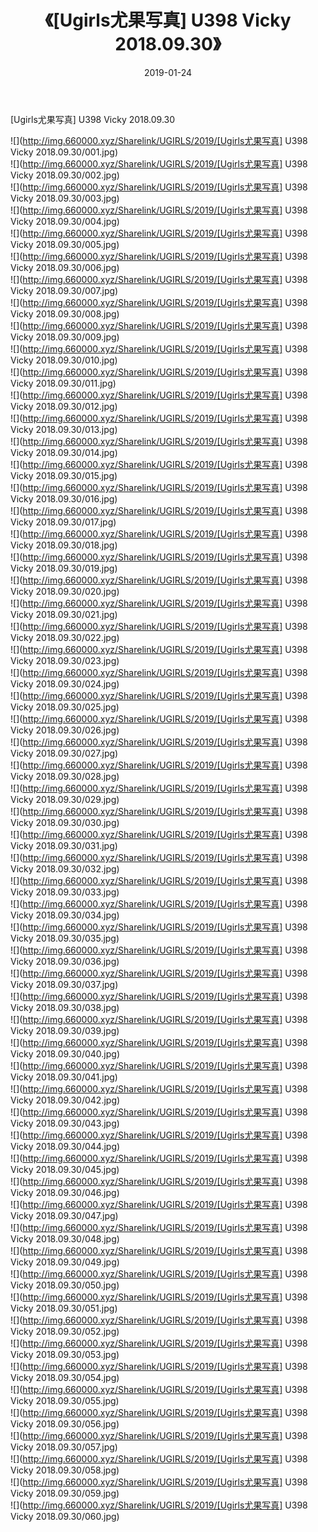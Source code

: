 ﻿---
layout: post
title:  《[Ugirls尤果写真] U398 Vicky 2018.09.30》
date:   2019-01-24
img: http://img.660000.xyz/Sharelink/UGIRLS/2019/[Ugirls尤果写真] U398 Vicky 2018.09.30/000.jpg
categories: [美女, 清纯, 唯美]
---

[Ugirls尤果写真] U398 Vicky 2018.09.30

 ![](http://img.660000.xyz/Sharelink/UGIRLS/2019/[Ugirls尤果写真] U398 Vicky 2018.09.30/001.jpg) <br>![](http://img.660000.xyz/Sharelink/UGIRLS/2019/[Ugirls尤果写真] U398 Vicky 2018.09.30/002.jpg) <br>![](http://img.660000.xyz/Sharelink/UGIRLS/2019/[Ugirls尤果写真] U398 Vicky 2018.09.30/003.jpg) <br>![](http://img.660000.xyz/Sharelink/UGIRLS/2019/[Ugirls尤果写真] U398 Vicky 2018.09.30/004.jpg) <br>![](http://img.660000.xyz/Sharelink/UGIRLS/2019/[Ugirls尤果写真] U398 Vicky 2018.09.30/005.jpg) <br>![](http://img.660000.xyz/Sharelink/UGIRLS/2019/[Ugirls尤果写真] U398 Vicky 2018.09.30/006.jpg) <br>![](http://img.660000.xyz/Sharelink/UGIRLS/2019/[Ugirls尤果写真] U398 Vicky 2018.09.30/007.jpg) <br>![](http://img.660000.xyz/Sharelink/UGIRLS/2019/[Ugirls尤果写真] U398 Vicky 2018.09.30/008.jpg) <br>![](http://img.660000.xyz/Sharelink/UGIRLS/2019/[Ugirls尤果写真] U398 Vicky 2018.09.30/009.jpg) <br>![](http://img.660000.xyz/Sharelink/UGIRLS/2019/[Ugirls尤果写真] U398 Vicky 2018.09.30/010.jpg) <br>![](http://img.660000.xyz/Sharelink/UGIRLS/2019/[Ugirls尤果写真] U398 Vicky 2018.09.30/011.jpg) <br>![](http://img.660000.xyz/Sharelink/UGIRLS/2019/[Ugirls尤果写真] U398 Vicky 2018.09.30/012.jpg) <br>![](http://img.660000.xyz/Sharelink/UGIRLS/2019/[Ugirls尤果写真] U398 Vicky 2018.09.30/013.jpg) <br>![](http://img.660000.xyz/Sharelink/UGIRLS/2019/[Ugirls尤果写真] U398 Vicky 2018.09.30/014.jpg) <br>![](http://img.660000.xyz/Sharelink/UGIRLS/2019/[Ugirls尤果写真] U398 Vicky 2018.09.30/015.jpg) <br>![](http://img.660000.xyz/Sharelink/UGIRLS/2019/[Ugirls尤果写真] U398 Vicky 2018.09.30/016.jpg) <br>![](http://img.660000.xyz/Sharelink/UGIRLS/2019/[Ugirls尤果写真] U398 Vicky 2018.09.30/017.jpg) <br>![](http://img.660000.xyz/Sharelink/UGIRLS/2019/[Ugirls尤果写真] U398 Vicky 2018.09.30/018.jpg) <br>![](http://img.660000.xyz/Sharelink/UGIRLS/2019/[Ugirls尤果写真] U398 Vicky 2018.09.30/019.jpg) <br>![](http://img.660000.xyz/Sharelink/UGIRLS/2019/[Ugirls尤果写真] U398 Vicky 2018.09.30/020.jpg) <br>![](http://img.660000.xyz/Sharelink/UGIRLS/2019/[Ugirls尤果写真] U398 Vicky 2018.09.30/021.jpg) <br>![](http://img.660000.xyz/Sharelink/UGIRLS/2019/[Ugirls尤果写真] U398 Vicky 2018.09.30/022.jpg) <br>![](http://img.660000.xyz/Sharelink/UGIRLS/2019/[Ugirls尤果写真] U398 Vicky 2018.09.30/023.jpg) <br>![](http://img.660000.xyz/Sharelink/UGIRLS/2019/[Ugirls尤果写真] U398 Vicky 2018.09.30/024.jpg) <br>![](http://img.660000.xyz/Sharelink/UGIRLS/2019/[Ugirls尤果写真] U398 Vicky 2018.09.30/025.jpg) <br>![](http://img.660000.xyz/Sharelink/UGIRLS/2019/[Ugirls尤果写真] U398 Vicky 2018.09.30/026.jpg) <br>![](http://img.660000.xyz/Sharelink/UGIRLS/2019/[Ugirls尤果写真] U398 Vicky 2018.09.30/027.jpg) <br>![](http://img.660000.xyz/Sharelink/UGIRLS/2019/[Ugirls尤果写真] U398 Vicky 2018.09.30/028.jpg) <br>![](http://img.660000.xyz/Sharelink/UGIRLS/2019/[Ugirls尤果写真] U398 Vicky 2018.09.30/029.jpg) <br>![](http://img.660000.xyz/Sharelink/UGIRLS/2019/[Ugirls尤果写真] U398 Vicky 2018.09.30/030.jpg) <br>![](http://img.660000.xyz/Sharelink/UGIRLS/2019/[Ugirls尤果写真] U398 Vicky 2018.09.30/031.jpg) <br>![](http://img.660000.xyz/Sharelink/UGIRLS/2019/[Ugirls尤果写真] U398 Vicky 2018.09.30/032.jpg) <br>![](http://img.660000.xyz/Sharelink/UGIRLS/2019/[Ugirls尤果写真] U398 Vicky 2018.09.30/033.jpg) <br>![](http://img.660000.xyz/Sharelink/UGIRLS/2019/[Ugirls尤果写真] U398 Vicky 2018.09.30/034.jpg) <br>![](http://img.660000.xyz/Sharelink/UGIRLS/2019/[Ugirls尤果写真] U398 Vicky 2018.09.30/035.jpg) <br>![](http://img.660000.xyz/Sharelink/UGIRLS/2019/[Ugirls尤果写真] U398 Vicky 2018.09.30/036.jpg) <br>![](http://img.660000.xyz/Sharelink/UGIRLS/2019/[Ugirls尤果写真] U398 Vicky 2018.09.30/037.jpg) <br>![](http://img.660000.xyz/Sharelink/UGIRLS/2019/[Ugirls尤果写真] U398 Vicky 2018.09.30/038.jpg) <br>![](http://img.660000.xyz/Sharelink/UGIRLS/2019/[Ugirls尤果写真] U398 Vicky 2018.09.30/039.jpg) <br>![](http://img.660000.xyz/Sharelink/UGIRLS/2019/[Ugirls尤果写真] U398 Vicky 2018.09.30/040.jpg) <br>![](http://img.660000.xyz/Sharelink/UGIRLS/2019/[Ugirls尤果写真] U398 Vicky 2018.09.30/041.jpg) <br>![](http://img.660000.xyz/Sharelink/UGIRLS/2019/[Ugirls尤果写真] U398 Vicky 2018.09.30/042.jpg) <br>![](http://img.660000.xyz/Sharelink/UGIRLS/2019/[Ugirls尤果写真] U398 Vicky 2018.09.30/043.jpg) <br>![](http://img.660000.xyz/Sharelink/UGIRLS/2019/[Ugirls尤果写真] U398 Vicky 2018.09.30/044.jpg) <br>![](http://img.660000.xyz/Sharelink/UGIRLS/2019/[Ugirls尤果写真] U398 Vicky 2018.09.30/045.jpg) <br>![](http://img.660000.xyz/Sharelink/UGIRLS/2019/[Ugirls尤果写真] U398 Vicky 2018.09.30/046.jpg) <br>![](http://img.660000.xyz/Sharelink/UGIRLS/2019/[Ugirls尤果写真] U398 Vicky 2018.09.30/047.jpg) <br>![](http://img.660000.xyz/Sharelink/UGIRLS/2019/[Ugirls尤果写真] U398 Vicky 2018.09.30/048.jpg) <br>![](http://img.660000.xyz/Sharelink/UGIRLS/2019/[Ugirls尤果写真] U398 Vicky 2018.09.30/049.jpg) <br>![](http://img.660000.xyz/Sharelink/UGIRLS/2019/[Ugirls尤果写真] U398 Vicky 2018.09.30/050.jpg) <br>![](http://img.660000.xyz/Sharelink/UGIRLS/2019/[Ugirls尤果写真] U398 Vicky 2018.09.30/051.jpg) <br>![](http://img.660000.xyz/Sharelink/UGIRLS/2019/[Ugirls尤果写真] U398 Vicky 2018.09.30/052.jpg) <br>![](http://img.660000.xyz/Sharelink/UGIRLS/2019/[Ugirls尤果写真] U398 Vicky 2018.09.30/053.jpg) <br>![](http://img.660000.xyz/Sharelink/UGIRLS/2019/[Ugirls尤果写真] U398 Vicky 2018.09.30/054.jpg) <br>![](http://img.660000.xyz/Sharelink/UGIRLS/2019/[Ugirls尤果写真] U398 Vicky 2018.09.30/055.jpg) <br>![](http://img.660000.xyz/Sharelink/UGIRLS/2019/[Ugirls尤果写真] U398 Vicky 2018.09.30/056.jpg) <br>![](http://img.660000.xyz/Sharelink/UGIRLS/2019/[Ugirls尤果写真] U398 Vicky 2018.09.30/057.jpg) <br>![](http://img.660000.xyz/Sharelink/UGIRLS/2019/[Ugirls尤果写真] U398 Vicky 2018.09.30/058.jpg) <br>![](http://img.660000.xyz/Sharelink/UGIRLS/2019/[Ugirls尤果写真] U398 Vicky 2018.09.30/059.jpg) <br>![](http://img.660000.xyz/Sharelink/UGIRLS/2019/[Ugirls尤果写真] U398 Vicky 2018.09.30/060.jpg) <br>